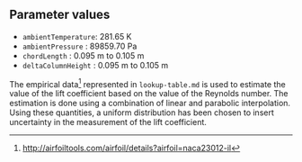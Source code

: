 ## Parameter values

-	`ambientTemperature`: 281.65 K
-	`ambientPressure`   : 89859.70 Pa
-	`chordLength`       : 0.095 m to 0.105 m
-	`deltaColumnHeight` : 0.095 m to 0.105 m

The empirical data[^1] represented in ```lookup-table.md``` is used to estimate the value of the lift coefficient based on the value of the Reynolds number. The estimation is done using a combination of linear and parabolic interpolation. Using these quantities, a uniform distribution has been chosen to insert uncertainty in the measurement of the lift coefficient.

[^1]: http://airfoiltools.com/airfoil/details?airfoil=naca23012-il
